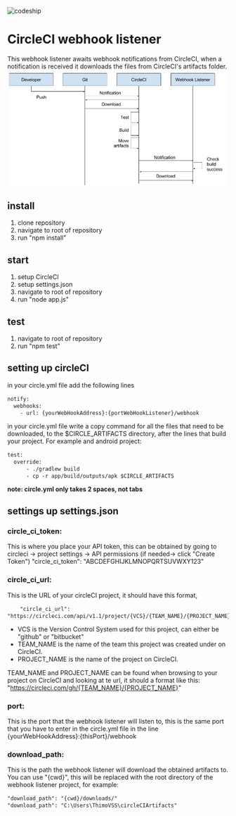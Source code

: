 ![codeship](https://codeship.com/projects/387de040-9d99-0134-0bb8-5ab174e919b6/status?branch=master)
# CircleCI webhook listener
This webhook listener awaits webhook notifications from CircleCI, when a notification is received it downloads the files from CircleCI's artifacts folder.
![CircleCIflow](https://github.com/Prepsmith/circleci_webhook_listener/blob/issue_11_documentation/docs/CircleCI%20flow.png)

## install
1.	clone repository
2.	navigate to root of repository
3.	run "npm install"

## start
1.	setup CircleCI
2.	setup settings.json
2.	navigate to root of repository
3.	run "node app.js"

## test 
1.	navigate to root of repository
2.	run "npm test"

## setting up circleCI

in your circle.yml file add the following lines
```
notify:
  webhooks:
    - url: {yourWebHookAddress}:{portWebHookListener}/webhook

```

in your circle.yml file write a copy command for all the files that need to be downloaded, to the $CIRCLE_ARTIFACTS directory, after the lines that build your project. For example and android project:
```
test:
  override:
      - ./gradlew build
      - cp -r app/build/outputs/apk $CIRCLE_ARTIFACTS
```
**note: circle.yml only takes 2 spaces, not tabs**

## settings up settings.json
### circle_ci_token: 

This is where you place your API token, this can be obtained by going to circleci -> project settings -> API permissions (if needed-> click "Create Token")
	"circle_ci_token": "ABCDEFGHIJKLMNOPQRTSUVWXY123"

### circle_ci_url:

This is the URL of your circleCI project, it should have this format,
```
	"circle_ci_url": "https://circleci.com/api/v1.1/project/{VCS}/{TEAM_NAME}/{PROJECT_NAME}/.
```
*	VCS is the Version Control System used for this project, can either be "github" or "bitbucket"
*	TEAM_NAME is the name of the team this project was created under on CircleCI.
*	PROJECT_NAME is the name of the project on CircleCI.

TEAM_NAME and PROJECT_NAME can be found when browsing to your project on CircleCI and looking at te url, it should a format like this: "https://circleci.com/gh/{TEAM_NAME}/{PROJECT_NAME}"

### port:

This is the port that the webhook listener will listen to, this is the same port that you have to enter in the circle.yml file in the line {yourWebHookAddress}:{thisPort}/webhook

### download_path:

This is the path the webhook listener will download the obtained artifacts to. You can use "{cwd}", this will be replaced with the root directory of the webhook listener project, for example:
```
"download_path": "{cwd}/downloads/"
"download_path": "C:\Users\ThimoVSS\circleCIArtifacts"
```
